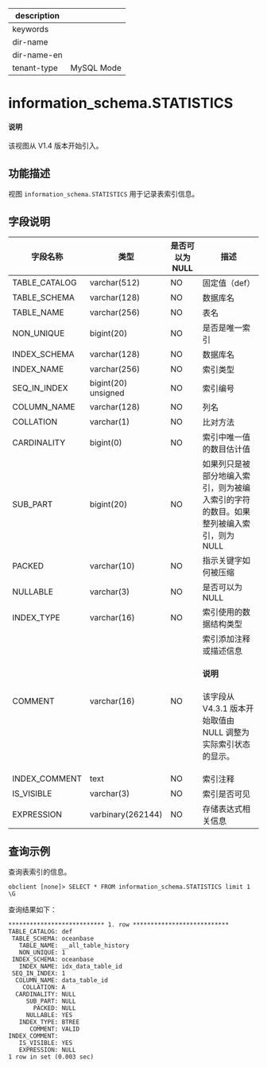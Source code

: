 |description||
|---|---|
|keywords||
|dir-name||
|dir-name-en||
|tenant-type|MySQL Mode|

# information_schema.STATISTICS

<main id="notice" type='explain'>
  <h4>说明</h4>
  <p>该视图从 V1.4 版本开始引入。</p>
</main>

## 功能描述

视图 `information_schema.STATISTICS` 用于记录表索引信息。

## 字段说明

| 字段名称 | 类型 | 是否可以为 NULL | 描述 |
| ------- | ---- | -------------- | ---- |
| TABLE_CATALOG | varchar(512) | NO | 固定值（def） |
| TABLE_SCHEMA  | varchar(128) | NO | 数据库名 |
| TABLE_NAME    | varchar(256) | NO | 表名 |
| NON_UNIQUE    | bigint(20)   | NO | 是否是唯一索引 |
| INDEX_SCHEMA  | varchar(128) | NO | 数据库名 |
| INDEX_NAME    | varchar(256) | NO | 索引类型 |
| SEQ_IN_INDEX  | bigint(20) unsigned | NO | 索引编号 |
| COLUMN_NAME   | varchar(128) | NO | 列名 |
| COLLATION     | varchar(1)   | NO | 比对方法 |
| CARDINALITY   | bigint(0)    | NO | 索引中唯一值的数目估计值 |
| SUB_PART      | bigint(20)   | NO | 如果列只是被部分地编入索引，则为被编入索引的字符的数目。如果整列被编入索引，则为 NULL |
| PACKED        | varchar(10)  | NO | 指示关键字如何被压缩 |
| NULLABLE      | varchar(3)   | NO | 是否可以为 NULL |
| INDEX_TYPE    | varchar(16)  | NO | 索引使用的数据结构类型 |
| COMMENT       | varchar(16)  | NO | 索引添加注释或描述信息<main id="notice" type='explain'><h4>说明</h4><p>该字段从 V4.3.1 版本开始取值由 NULL 调整为实际索引状态的显示。</p></main> |
| INDEX_COMMENT | text         | NO | 索引注释 |
| IS_VISIBLE    | varchar(3)   | NO | 索引是否可见 |
| EXPRESSION    | varbinary(262144)   | NO | 存储表达式相关信息 |

## 查询示例

查询表索引的信息。

```shell
obclient [none]> SELECT * FROM information_schema.STATISTICS limit 1 \G
```

查询结果如下：

```shell
*************************** 1. row ***************************
TABLE_CATALOG: def
 TABLE_SCHEMA: oceanbase
   TABLE_NAME: __all_table_history
   NON_UNIQUE: 1
 INDEX_SCHEMA: oceanbase
   INDEX_NAME: idx_data_table_id
 SEQ_IN_INDEX: 1
  COLUMN_NAME: data_table_id
    COLLATION: A
  CARDINALITY: NULL
     SUB_PART: NULL
       PACKED: NULL
     NULLABLE: YES
   INDEX_TYPE: BTREE
      COMMENT: VALID
INDEX_COMMENT:
   IS_VISIBLE: YES
   EXPRESSION: NULL
1 row in set (0.003 sec)
```
